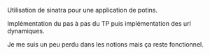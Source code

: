 Utilisation de sinatra pour une application de potins.

Implémentation du pas à pas du TP puis implémentation des url dynamiques.

Je me suis un peu perdu dans les notions mais ça reste fonctionnel.